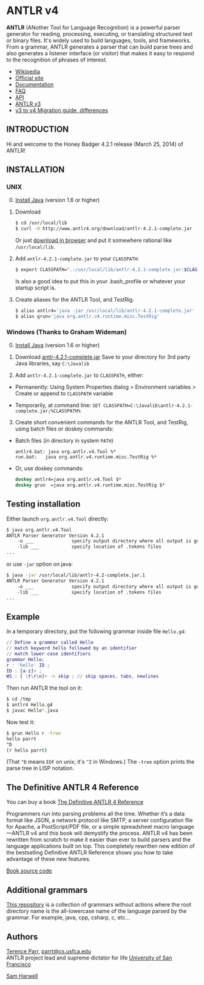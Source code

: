 # ANTLR v4

**ANTLR** (ANother Tool for Language Recognition) is a powerful parser generator for reading, processing, executing, or translating structured text or binary files. It's widely used to build languages, tools, and frameworks. From a grammar, ANTLR generates a parser that can build parse trees and also generates a listener interface (or visitor) that makes it easy to respond to the recognition of phrases of interest.

* [Wikipedia](https://en.wikipedia.org/wiki/ANTLR)
* [Official site](http://www.antlr.org/)
* [Documentation](https://theantlrguy.atlassian.net/wiki/display/ANTLR4/ANTLR+4+Documentation)
* [FAQ](https://theantlrguy.atlassian.net/wiki/display/ANTLR4/ANTLR+v4+FAQ)
* [API](http://www.antlr.org/api/Java/index.html)
* [ANTLR v3](http://www.antlr3.org/)
* [v3 to v4 Migration guide, differences](https://theantlrguy.atlassian.net/wiki/pages/viewpage.action?pageId=1900596)

## INTRODUCTION

Hi and welcome to the Honey Badger 4.2.1 release (March 25, 2014) of ANTLR!

## INSTALLATION

### UNIX

0. [Install Java](http://www.oracle.com/technetwork/java/javase/downloads/index.html) (version 1.6 or higher)

1. Download
   ```sh
   $ cd /usr/local/lib
   $ curl -O http://www.antlr4.org/download/antlr-4.2.1-complete.jar
   ```
   Or just [download in browser](http://www.antlr.org/download/antlr-4.2.1-complete.jar) and put it somewhere rational like `/usr/local/lib`.

2. Add `antlr-4.2.1-complete.jar` to your `CLASSPATH`:
   ```sh
   $ export CLASSPATH=".:/usr/local/lib/antlr-4.2.1-complete.jar:$CLASSPATH"
   ```
   Is also a good idea to put this in your .bash_profile or whatever your
   startup script is.

3. Create aliases for the ANTLR Tool, and TestRig.
   ```sh
   $ alias antlr4='java -jar /usr/local/lib/antlr-4.2.1-complete.jar'
   $ alias grun='java org.antlr.v4.runtime.misc.TestRig'
   ```

### Windows (Thanks to Graham Wideman)

0. [Install Java](http://www.oracle.com/technetwork/java/javase/downloads/index.html) (version 1.6 or higher)

1. Download [antlr-4.2.1-complete.jar](http://www.antlr.org/download/antlr-4.2.1-complete.jar)
   Save to your directory for 3rd party Java libraries, say `C:\Javalib`

2. Add `antlr-4.2.1-complete.jar` to `CLASSPATH`, either:

 * Permanently: Using System Properties dialog > Environment variables >
   Create or append to `CLASSPATH` variable

 * Temporarily, at command line:
   `SET CLASSPATH=C:\Javalib\antlr-4.2.1-complete.jar;%CLASSPATH%`

3. Create short convenient commands for the ANTLR Tool, and TestRig,
   using batch files or doskey commands:

 * Batch files (in directory in system `PATH`)
   ```
   antlr4.bat: java org.antlr.v4.Tool %*
   run.bat:   java org.antlr.v4.runtime.misc.TestRig %*
   ```

 * Or, use doskey commands:
   ```bat
   doskey antlr4=java org.antlr.v4.Tool $*
   doskey grun  =java org.antlr.v4.runtime.misc.TestRig $*
   ```

## Testing installation

Either launch `org.antlr.v4.Tool` directly:
```sh
$ java org.antlr.v4.Tool
ANTLR Parser Generator Version 4.2.1
    -o ___              specify output directory where all output is generated
    -lib ___            specify location of .tokens files
...
```
or use `-jar` option on java:
```sh
$ java -jar /usr/local/lib/antlr-4.2-complete.jar.1
ANTLR Parser Generator Version 4.2.1
    -o ___              specify output directory where all output is generated
    -lib ___            specify location of .tokens files
...
```

## Example

In a temporary directory, put the following grammar inside file `Hello.g4`:
```g
// Define a grammar called Hello
// match keyword hello followed by an identifier
// match lower-case identifiers
grammar Hello;
r : 'hello' ID ;
ID : [a-z]+ ;
WS : [ \t\r\n]+ -> skip ; // skip spaces, tabs, newlines
```
Then run ANTLR the tool on it:
```sh
$ cd /tmp
$ antlr4 Hello.g4
$ javac Hello*.java
```
Now test it:
```sh
$ grun Hello r -tree
hello parrt
^D
(r hello parrt)
```
(That `^D` means `EOF` on unix; it's `^Z` in Windows.) The `-tree` option prints the parse tree in LISP notation.

## The Definitive ANTLR 4 Reference
You can buy a book [The Definitive ANTLR 4 Reference](http://pragprog.com/book/tpantlr2/the-definitive-antlr-4-reference)

Programmers run into parsing problems all the time. Whether it’s a data format like JSON, a network protocol like SMTP, a server configuration file for Apache, a PostScript/PDF file, or a simple spreadsheet macro language—ANTLR v4 and this book will demystify the process. ANTLR v4 has been rewritten from scratch to make it easier than ever to build parsers and the language applications built on top. This completely rewritten new edition of the bestselling Definitive ANTLR Reference shows you how to take advantage of these new features.

[Book source code](http://pragprog.com/titles/tpantlr2/source_code)

## Additional grammars
[This repository](https://github.com/antlr/grammars-v4) is a collection of grammars without actions where the
root directory name is the all-lowercase name of the language parsed
by the grammar. For example, java, cpp, csharp, c, etc...

## Authors

[Terence Parr](http://www.cs.usfca.edu/~parrt/), parrt@cs.usfca.edu  
ANTLR project lead and supreme dictator for life
[University of San Francisco](http://www.usfca.edu/)

[Sam Harwell](http://tunnelvisionlabs.com/)

